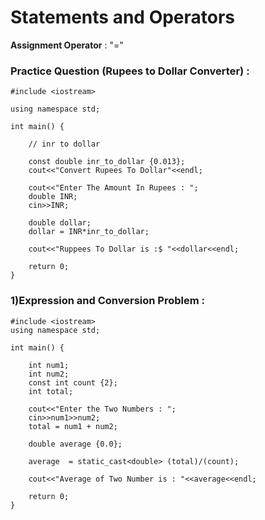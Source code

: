 # **Statements and Operators**

**Assignment Operator** : "="

### **Practice Question (Rupees to Dollar Converter)** : 
```
#include <iostream>

using namespace std;

int main() {
    
    // inr to dollar
    
    const double inr_to_dollar {0.013};
    cout<<"Convert Rupees To Dollar"<<endl;
    
    cout<<"Enter The Amount In Rupees : ";
    double INR;
    cin>>INR;
    
    double dollar;
    dollar = INR*inr_to_dollar;
    
    cout<<"Ruppees To Dollar is :$ "<<dollar<<endl;
    
    return 0;    
}
```

### **1)Expression and Conversion Problem** :
```
#include <iostream>
using namespace std;

int main() {
    
    int num1;
    int num2;
    const int count {2};
    int total;

    cout<<"Enter the Two Numbers : ";
    cin>>num1>>num2;
    total = num1 + num2;
    
    double average {0.0};
    
    average  = static_cast<double> (total)/(count);
    
    cout<<"Average of Two Number is : "<<average<<endl;
    
    return 0;
}
 ```   
